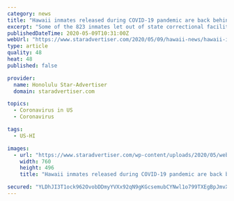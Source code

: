 ```yaml
---
category: news
title: "Hawaii inmates released during COVID-19 pandemic are back behind bars for new crimes"
excerpt: "Some of the 823 inmates let out of state correctional facilities to curb the spread of COVID-19 are facing new charges from crimes committed during their release."
publishedDateTime: 2020-05-09T10:31:00Z
webUrl: "https://www.staradvertiser.com/2020/05/09/hawaii-news/hawaii-inmates-released-during-covid-19-pandemic-are-back-behind-bars-for-new-crimes/"
type: article
quality: 48
heat: 48
published: false

provider:
  name: Honolulu Star-Advertiser
  domain: staradvertiser.com

topics:
  - Coronavirus in US
  - Coronavirus

tags:
  - US-HI

images:
  - url: "https://www.staradvertiser.com/wp-content/uploads/2020/05/web1_CTY-occc-23674.jpg"
    width: 760
    height: 496
    title: "Hawaii inmates released during COVID-19 pandemic are back behind bars for new crimes"

secured: "YLDhJI3T1ock962OvobDDmyYVXx92qN9gKGcsemubCYNwl1o799TXEgBpJmvXrckSUmI9Um3gZ8AKZ3SMU5PxZ4uIABzPzFTof12N6eihhN1enWk70HxBUEfIOZfCINh7N5jwpPcO4OwsNcJ73L7X6Nr5l2cpR3T6tfI8gQYXumVcHG/NXnfbIcoOFeE4iSr4AFIo874kMH2t7NpCPVxCejjO6wIW9k7hXQMGbQEoyINEJ3AY+ugobyOBFoJRKtz4aTw2XJ67n/Fy31swJlYeGvIfRlglFRld80b3FEWSJQGlkCo/kN0+72pBf1aP5Owsrp9OL92aKFildMLVi8rMZNGwgIGj+LplvIYQNRuA/1/AHRO21IzoKFyWIH49hNMYyp+SQX6ymfMWBosPZQGVFPt5Ig4OURQSm6BK1DoOzGmaiA2RM5llH8a38qZx8Gsz3JwKJy/EDdwfsUT5jxDbrZ9vxmDz1SPF+tSv8cE5Yg=;ALeiK6VPSbzbngU8tx2DHQ=="
---
```


